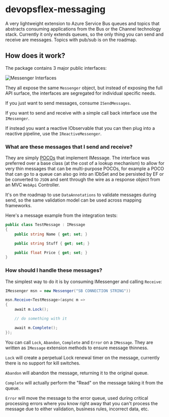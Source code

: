 # devopsflex-messaging

A very lightweight extension to Azure Service Bus queues and topics that abstracts consuming applications
from the Bus or the Channel technology stack.
Currently it only extends queues, so the only thing you can send and receive are messages.
Topics with pub/sub is on the roadmap.

## How does it work?

The package contains 3 major public interfaces:

![Messenger Interfaces](docs/messenger_interfaces.png)

They all expose the same `Messenger` object, but instead of exposing the full API surface, the interfaces
are segregated for individual specific needs.

If you just want to send messages, consume `ISendMessages`.

If you want to send and receive with a simple call back interface use the `IMessenger`.

If instead you want a reactive IObservable that you can then plug into a reactive pipeline, use the `IReactiveMessenger`.

### What are these messages that I send and receive?

They are simply [POCOs](https://en.wikipedia.org/wiki/Plain_Old_CLR_Object) that implement IMessage.
The interface was preferred over a base class (at the cost of a lookup mechanism) to allow for
very thin messages that can be multi-purpose POCOs, for example a POCO that can go to a queue
can also go into an IDbSet and be persisted by EF or be converted to `JSON` and sent through the wire as a
response object from an MVC `WebApi` Controller.

It's on the roadmap to use `DataAnnotations` to validate messages during send, so the same validation
model can be used across mapping frameworks.

Here's a message example from the integration tests:
```c#
public class TestMessage : IMessage
{
    public string Name { get; set; }

    public string Stuff { get; set; }

    public float Price { get; set; }
}
```

### How should I handle these messages?

The simplest way to do it is by consuming IMessenger and calling `Receive`:
```c#
IMessenger msn = new Messenger("SB CONNECTION STRING"))

msn.Receive<TestMessage>(async m =>
{
    await m.Lock();

    // do something with it

    await m.Complete();
});
```

You can call `Lock`, `Abandon`, `Complete` and `Error` on a `IMessage`. They are written as `IMessage`
extension methods to ensure message thinness.

`Lock` will create a perpetual Lock renewal timer on the message, currently there is no support for kill switches.

`Abandon` will abandon the message, returning it to the original queue.

`Complete` will actually perform the "Read" on the message taking it from the queue.

`Error` will move the message to the error queue, used during critical processing errors where you know right
away that you can't process the message due to either validation, business rules, incorrect data, etc.
